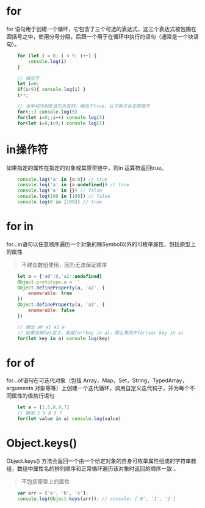 # for 

for 语句用于创建一个循环，它包含了三个可选的表达式，这三个表达式被包围在圆括号之中，使用分号分隔，后跟一个用于在循环中执行的语句（通常是一个块语句）。

```javascript
    for (let i = 0; i < 9; i++) {
        console.log(i)
    }

    // 相当于
    let i=0;
    if(i<9){ console.log(i) }
    i++;

    // 当中间的判断语句为空时，相当于true，以下例子会无限循环
    for(;;) console.log(5)
    for(let i=0;;i++) console.log(5)
    for(let i=0;i<9;) console.log(5)

```

# in操作符

如果指定的属性在指定的对象或其原型链中，则in 运算符返回true。

```javascript
    console.log('a' in {a:0}) // true
    console.log('a' in {a:undefined}) // true
    console.log('a' in {}) // false
    console.log(100 in [100]) // false
    console.log(0 in [100]) // true

```

# for in

for...in语句以任意顺序遍历一个对象的除Symbol以外的可枚举属性，包括原型上的属性

> 不建议数组使用，因为无法保证顺序

```javascript
    let a = {'a0':0,'a1':undefined}
    Object.prototype.a = ''
    Object.defineProperty(a, 'a2', {
        enumerable: true
    })
    Object.defineProperty(a, 'a3', {
        enumerable: false
    })

    // 输出 a0 a1 a2 a
    // 如果去掉let定义，改成for(key in a)，那么等同于for(var key in a)
    for(let key in a) console.log(key)

```


# for of

for...of语句在可迭代对象（包括 Array，Map，Set，String，TypedArray，arguments 对象等等）上创建一个迭代循环，调用自定义迭代钩子，并为每个不同属性的值执行语句

```javascript
    let a = [1,5,8,9,7]
    // 输出 1 5 8 9 7
    for(let value in a) console.log(value)

```
# Object.keys()

Object.keys() 方法会返回一个由一个给定对象的自身可枚举属性组成的字符串数组，数组中属性名的排列顺序和正常循环遍历该对象时返回的顺序一致 。

> 不包括原型上的属性

```javascript
    var arr = ['a', 'b', 'c'];
    console.log(Object.keys(arr)); // console: ['0', '1', '2']

```